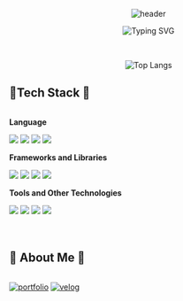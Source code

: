<div align="center">

![header](https://capsule-render.vercel.app/api?type=waving&color=6994CDEE&text=&animation=twinkling&height=80)

![Typing SVG](https://readme-typing-svg.demolab.com?font=Alkatra&weight=500&size=45&duration=3500&pause=3&color=6994CDEE&center=false&vCenter=false&multiline=true&repeat=false&width=1000&height=100&lines=Welcome+to+Lukaid's+GitHub!👋)

</div>

</br>

<div align="center">

![Top Langs](https://github-readme-stats.vercel.app/api/top-langs/?username=lukaid-dev&layout=compact&theme=dracula)

</div>

## 🔨Tech Stack 🔨

<div style="display:flex; flex-direction:column; align-items:flex-start;">
    <p><strong>Language</strong></p>
    <div>
        <img src="https://img.shields.io/badge/python-3776AB?style=for-the-badge&logo=python&logoColor=white"> 
        <img src="https://img.shields.io/badge/javascript-F7DF1E?style=for-the-badge&logo=javascript&logoColor=black"> 
        <img src="https://img.shields.io/badge/Typescript-3178C6?style=for-the-badge&logo=typescript&logoColor=white">
        <img src="https://img.shields.io/badge/dart-0175C2?style=for-the-badge&logo=dart&logoColor=white">
    </div>
    <p><strong>Frameworks and Libraries</strong></p>
    <div>
        <img src="https://img.shields.io/badge/django-092E20?style=for-the-badge&logo=django&logoColor=white"> 
        <img src="https://img.shields.io/badge/React-61DAFB?style=for-the-badge&logo=react&logoColor=black"> 
        <img src="https://img.shields.io/badge/NestJS-E0234E?style=for-the-badge&logo=nestjs&logoColor=white"> 
        <img src="https://img.shields.io/badge/Flutter-02569B?style=for-the-badge&logo=flutter&logoColor=white">
    </div>
    <p><strong>Tools and Other Technologies</strong></p>
    <div>
        <img src="https://img.shields.io/badge/docker-2496ED?style=for-the-badge&logo=docker&logoColor=white">
        <img src="https://img.shields.io/badge/github-181717?style=for-the-badge&logo=github&logoColor=white">
        <img src="https://img.shields.io/badge/aws-232F3E?style=for-the-badge&logo=amazon-aws&logoColor=white">
        <img src="https://img.shields.io/badge/ubuntu-E95420?style=for-the-badge&logo=ubuntu&logoColor=white">
    </div>
</div>

</br>
</br>

## 🔨 About Me 🔨

<div style="display:flex; flex-direction:column; align-items:flex-start;">

[![portfolio](https://img.shields.io/badge/portfolio-000000?style=for-the-badge&logo=notion&logoColor=white)](https://lukaid.notion.site/910a655819d74ddd9cb9446486809ebd?pvs=4)
[![velog](https://img.shields.io/badge/velog-20c997?style=for-the-badge&logo=velog&logoColor=white)](https://velog.io/@lukaid)

</div>

</br>
</br>

